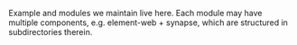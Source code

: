 Example and modules we maintain live here.
Each module may have multiple components, e.g. element-web + synapse, which are structured in subdirectories therein.
